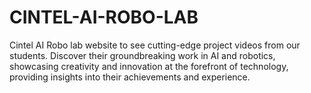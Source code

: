 # CINTEL-AI-ROBO-LAB
Cintel AI Robo lab website to see cutting-edge project videos from our students. Discover their groundbreaking work in AI and robotics, showcasing creativity and innovation at the forefront of technology, providing insights into their achievements and experience.
